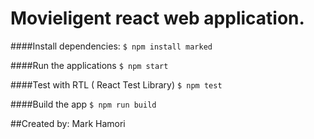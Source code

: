 # Movieligent react web application.

####Install dependencies:
`$ npm install marked`

####Run the applications
`$ npm start`

####Test with RTL ( React Test Library)
`$ npm test`

####Build the app
`$ npm run build`

##Created by: Mark Hamori
